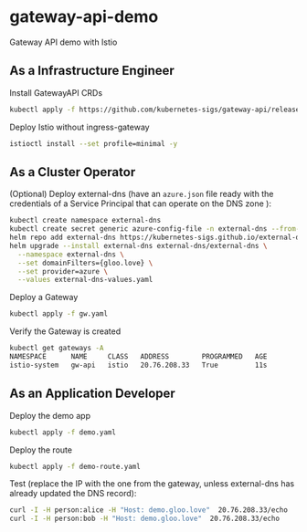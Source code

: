 # gateway-api-demo

Gateway API demo with Istio


## As a Infrastructure Engineer

Install GatewayAPI CRDs
```bash
kubectl apply -f https://github.com/kubernetes-sigs/gateway-api/releases/download/v1.0.0/experimental-install.yaml
```

Deploy Istio without ingress-gateway

```bash
istioctl install --set profile=minimal -y
```

## As a Cluster Operator

(Optional) Deploy external-dns (have an `azure.json` file ready with the credentials of a Service Principal that can operate on the DNS zone ): 
```bash
kubectl create namespace external-dns
kubectl create secret generic azure-config-file -n external-dns --from-file=azure.json
helm repo add external-dns https://kubernetes-sigs.github.io/external-dns/
helm upgrade --install external-dns external-dns/external-dns \
  --namespace external-dns \
  --set domainFilters={gloo.love} \
  --set provider=azure \
  --values external-dns-values.yaml
```

Deploy a Gateway

```bash
kubectl apply -f gw.yaml
```

Verify the Gateway is created

```bash
kubectl get gateways -A
NAMESPACE      NAME     CLASS   ADDRESS        PROGRAMMED   AGE
istio-system   gw-api   istio   20.76.208.33   True         11s
```

## As an Application Developer

Deploy the demo app

```bash
kubectl apply -f demo.yaml
```

Deploy the route

```bash
kubectl apply -f demo-route.yaml
```

Test (replace the IP with the one from the gateway, unless external-dns has already updated the DNS record):

```bash
curl -I -H person:alice -H "Host: demo.gloo.love"  20.76.208.33/echo
curl -I -H person:bob -H "Host: demo.gloo.love"  20.76.208.33/echo
```
